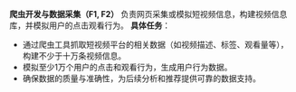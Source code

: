 **爬虫开发与数据采集（F1, F2）**
负责网页采集或模拟短视频信息，构建视频信息库，并模拟用户的点击观看行为。
**具体任务**：

- 通过爬虫工具抓取短视频平台的相关数据（如视频描述、标签、观看量等），构建不少于十万条视频信息。
- 模拟至少1万个用户的点击和观看行为，生成用户行为数据。
- 确保数据的质量与准确性，为后续分析和推荐提供可靠的数据支持。
